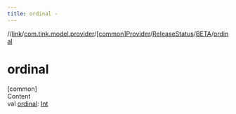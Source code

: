 ```yaml
---
title: ordinal -
---
```

//[link](../../../../index.md)/[com.tink.model.provider](../../../index.md)/[[common]Provider](../../index.md)/[ReleaseStatus](../index.md)/[BETA](index.md)/[ordinal](ordinal.md)



# ordinal  
[common]  
Content  
val [ordinal](ordinal.md): [Int](https://kotlinlang.org/api/latest/jvm/stdlib/kotlin/-int/index.html)  



